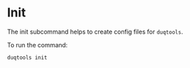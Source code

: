 # Init

The init subcommand helps to create config files for `duqtools`.

To run the command:

`duqtools init`
